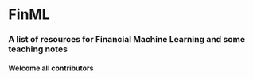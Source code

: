 # FinML
### A list of resources for Financial Machine Learning and some teaching notes
#### Welcome all contributors
